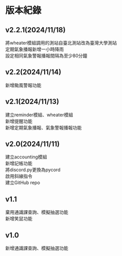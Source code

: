 # 版本紀錄
## v2.2.1(2024/11/18)
將wheater模組調用的測站自臺北測站改為臺灣大學測站\
定期氣象播報新增一小時降雨\
設定相同氣象警報播報間隔為至少80分鐘
## v2.2(2024/11/14)
新增颱風警報功能
## v2.1(2024/11/13)
建立reminder模組、wheater模組\
新增提醒功能\
新增定期氣象播報、氣象警報播報功能
## v2.0(2024/11/11)
建立accounting模組\
新增記帳功能\
將discord.py更換為pycord\
啟用斜線指令\
建立GitHub repo
## v1.1
棄用通識課查詢、模擬抽選功能\
新增笑鼠功能
## v1.0
新增通識課查詢、模擬抽選功能